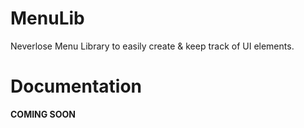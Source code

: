 # MenuLib
Neverlose Menu Library to easily create &amp; keep track of UI elements.

# Documentation
**COMING SOON**
